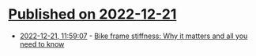 # [Published on 2022-12-21](index.md)

* [2022-12-21, 11:59:07](https://news.ycombinator.com/item?id=34079516) - [Bike frame stiffness: Why it matters and all you need to know](https://www.cyclist.co.uk/in-depth/11046/bike-frame-stiffness)
